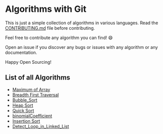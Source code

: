 # Algorithms with Git

This is just a simple collection of algorithms in various languages. Read the [CONTRIBUTING.md](CONTRIBUTING.md) file before contributing.

Feel free to contribute any algorithm you can find! :smile:

Open an issue if you discover any bugs or issues with any algorithm or any documentation.

Happy Open Sourcing!

## List of all Algorithms

- [Maximum of Array](algorithms/maximum_of_array)
- [Breadth First Traversal](algorithms/breadth_first_traversal)
- [Bubble_Sort](algorithms/Bubble_Sort)
- [Heap Sort](algorithms/heap_sort)
- [Quick Sort](algorithm/quick_sort)
- [binomialCoefficient](algorithms/binomialCoefficient)
- [Insertion Sort](algorithms/insertion_sort)
- [Detect_Loop_in_Linked_List](algorithms/detect_loop_in_linkedlist)
